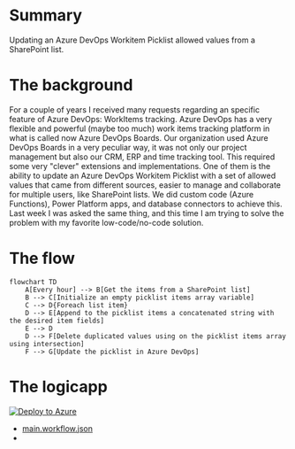 # Summary

Updating an Azure DevOps Workitem Picklist allowed values from a SharePoint list.

# The background

For a couple of years I received many requests regarding an specific feature of Azure DevOps: WorkItems tracking. Azure DevOps has a very flexible and powerful (maybe too much) work items tracking platform in what is called now Azure DevOps Boards. Our organization used Azure DevOps Boards in a very peculiar way, it was not only our project management but also our CRM, ERP and time tracking tool. This required some very "clever" extensions and implementations. One of them is the ability to update an Azure DevOps Workitem Picklist with a set of allowed values that came from different sources, easier to manage and collaborate for multiple users, like SharePoint lists. We did custom code (Azure Functions), Power Platform apps, and database connectors to achieve this. Last week I was asked the same thing, and this time I am trying to solve the problem with my favorite low-code/no-code solution.

# The flow

```mermaid
flowchart TD
    A[Every hour] --> B[Get the items from a SharePoint list]
    B --> C[Initialize an empty picklist items array variable]
    C --> D{Foreach list item}
    D --> E[Append to the picklist items a concatenated string with the desired item fields]
    E --> D
    D --> F[Delete duplicated values using on the picklist items array using intersection]
    F --> G[Update the picklist in Azure DevOps]
```

# The logicapp

[![Deploy to Azure](https://aka.ms/deploytoazurebutton)](https://portal.azure.com/#create/Microsoft.Template/uri/https%3A%2F%2Fraw.githubusercontent.com%2Fmahomedalid%2Fazure-logic-apps-samples%2Fmaster%2Fupdating-azure-devops-picklist%2Fazuredeploy.json)

- [main.workflow.json](main.workflow.json)
- 

